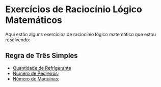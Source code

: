# Exercícios de Raciocínio Lógico Matemáticos

Aqui estão alguns exercícios de raciocínio lógico matemático que estou resolvendo:

## Regra de Três Simples

- [Quantidade de Refrigerante](./regra-tres-simples/quantidade-total-refrigerante/index.js)
- [Número de Pedreiros](./regra-tres-simples/numero-pedreiros/);
- [Número de Máquinas](./regra-tres-simples/numero-maquinas/);
